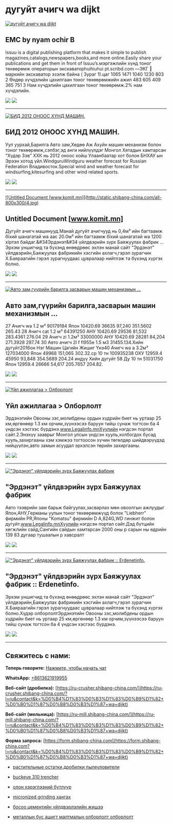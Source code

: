 # дугуйт ачигч wa dijkt

<a href="https://swt.shibang-china.com/?l=ru&img&k=%D0%B4%D1%83%D0%B3%D1%83%D0%B9%D1%82+%D0%B0%D1%87%D0%B8%D0%B3%D1%87+wa+dijkt" target="_blank">![дугуйт ачигч wa dijkt](http://static.shibang-china.com/all-800x300/601.jpg)</a>

## EMC by nyam ochir B
Issuu is a digital publishing platform that makes it simple to publish magazines,catalogs,newspapers,books,and more online.Easily share your publications and get them in front of Issuu’s.мэргэжлийн хүнд тоног төхөөрөмж операторын экскаваторhuihiuhui pt.scribd.com ―ЭКГ ‖ маркийн экскаватор эзэлж байна ( Зураг 1).цаг 1065 1471 1040 1230 803 2 Өндөр хүчдэлийн цахилгаан тоног төхөөрөмжийн ажил 483 605 409 365 751 3 Нам хүчдэлийн цахилгаан тоног төхөөрөмж.2% нам хүчдэлийн.


<a href="https://whatsapp.shibangsoft.com/WhatsApp.php" target="_blank" title="WhatsApp">![](http://static.shibang-china.com/icon/whatsapp.png)</a> <a href="https://swt.shibang-china.com/?l=ru&icon&k=%D0%B4%D1%83%D0%B3%D1%83%D0%B9%D1%82+%D0%B0%D1%87%D0%B8%D0%B3%D1%87+wa+dijkt" target="_blank">![](http://static.shibang-china.com/icon/chat-ru.png)</a>

---

<a href="https://swt.shibang-china.com/?l=ru&img&k=%D0%B4%D1%83%D0%B3%D1%83%D0%B9%D1%82+%D0%B0%D1%87%D0%B8%D0%B3%D1%87+wa+dijkt" target="_blank">![БИД 2012 ОНООС ХҮНД МАШИН.](http://static.shibang-china.com/all-800x300/931.jpg)</a>

## БИД 2012 ОНООС ХҮНД МАШИН.
Уул уурхай,Барилга Авто зам,Хөдөө Аж Ахуйн машин механизм болон тоног төхөөрөмж,сэлбэг,эд анги нийлүүлдэг Монгол Хятадын хамтарсан “Хүдэр Зэв” ХХК нь 2012 оноос хойш Улаанбаатар хот болон БНХАУ ын Эрээн хотод үйл.WindguruWindguru weather forecast for Russian Federation Владивосток.Special wind and weather forecast for windsurfing,kitesurfing and other wind related sports.


<a href="https://whatsapp.shibangsoft.com/WhatsApp.php" target="_blank" title="WhatsApp">![](http://static.shibang-china.com/icon/whatsapp.png)</a> <a href="https://swt.shibang-china.com/?l=ru&icon&k=%D0%B4%D1%83%D0%B3%D1%83%D0%B9%D1%82+%D0%B0%D1%87%D0%B8%D0%B3%D1%87+wa+dijkt" target="_blank">![](http://static.shibang-china.com/icon/chat-ru.png)</a>

---

<a href="https://swt.shibang-china.com/?l=ru&img&k=%D0%B4%D1%83%D0%B3%D1%83%D0%B9%D1%82+%D0%B0%D1%87%D0%B8%D0%B3%D1%87+wa+dijkt" target="_blank">![Untitled Document [www.komit.mn]](http://static.shibang-china.com/all-800x300/4.jpg)</a>

## Untitled Document [www.komit.mn]
Дугуйт ачигч машинууд.Манай дугуйт ачигчууд нь 0,4м&#179; ийн багтаамж бїхий шанагатай wa аас 20.0м&#179; ийн багтаамж бїхий шанагатай wa 1200 хїртэл байдаг.&amp;#34Эрдэнэт&amp;#34 үйлдвэрийн зүрх Баяжуулах фабрик …Эрхэм уншигчид та бүхэнд өнөөдрөөс эхлэн манай сайт &quot;Эрдэнэт&quot; үйлдвэрийн,Баяжуулах фабрикийн хэсгийн ахлагч,гэрэл зурагчин Х.Баяраaгийн гэрэл зурагнуудаас цувралаар нийтлэж та бүхэнд хүргэх болно.


<a href="https://whatsapp.shibangsoft.com/WhatsApp.php" target="_blank" title="WhatsApp">![](http://static.shibang-china.com/icon/whatsapp.png)</a> <a href="https://swt.shibang-china.com/?l=ru&icon&k=%D0%B4%D1%83%D0%B3%D1%83%D0%B9%D1%82+%D0%B0%D1%87%D0%B8%D0%B3%D1%87+wa+dijkt" target="_blank">![](http://static.shibang-china.com/icon/chat-ru.png)</a>

---

<a href="https://swt.shibang-china.com/?l=ru&img&k=%D0%B4%D1%83%D0%B3%D1%83%D0%B9%D1%82+%D0%B0%D1%87%D0%B8%D0%B3%D1%87+wa+dijkt" target="_blank">![Авто зам,гүүрийн барилга,засварын машин механизмын …](http://static.shibang-china.com/all-800x300/145.jpg)</a>

## Авто зам,гүүрийн барилга,засварын машин механизмын …
27 Ачигч wa 1.2 м&#179; 90179184 Япон 10420.69 36635 97,240 351.5602 265.43 28 Ачигч cat 1.2 м&#179; 64391250 АНУ 10420.69 29536 81,532 283.4361 276.04 29 Ачигч zi 1.2м&#179; 33000000 АНУ 10420.69 28281 84,204 271.3928 297.74 30 Авто ачигч 2l f fl955e 1.5 м3 31455.134.Хийн дугуйт2016он Нэг Машин Цагийн Жишиг Үнэ40 Ачигч wa a 3.2м&#179; 127034000 Япон 49968 151,065 302.32.cp 10 тн 100935238 ОХУ 12959.4 45950 93,848 354.5689 204.24 индүү Хийн дугуйт 58 Ду 10 тн 51031750 Япон 12959.4 26666 54,617 205.7657 204.82.


<a href="https://whatsapp.shibangsoft.com/WhatsApp.php" target="_blank" title="WhatsApp">![](http://static.shibang-china.com/icon/whatsapp.png)</a> <a href="https://swt.shibang-china.com/?l=ru&icon&k=%D0%B4%D1%83%D0%B3%D1%83%D0%B9%D1%82+%D0%B0%D1%87%D0%B8%D0%B3%D1%87+wa+dijkt" target="_blank">![](http://static.shibang-china.com/icon/chat-ru.png)</a>

---

<a href="https://swt.shibang-china.com/?l=ru&img&k=%D0%B4%D1%83%D0%B3%D1%83%D0%B9%D1%82+%D0%B0%D1%87%D0%B8%D0%B3%D1%87+wa+dijkt" target="_blank">![Үйл ажиллагаа &gt; Олборлолт](http://static.shibang-china.com/all-800x300/979.jpg)</a>

## Үйл ажиллагаа &gt; Олборлолт
Эрдэнэтийн Овооны зэс,молибдены ордын хүдрийн биет нь уртаар 25 км,өргөнөөр 1.3 км орчим,зүүнээсээ баруун тийш сунаж тогтсон ба 4 үндсэн хэсгээс бүрдэнэ.www.Legalinfo.mnХуулийн нэгдсэн портал сайт.2.Энэхүү зааврыг Монгол улсын үндсэн хууль,холбогдох бусад хууль,захиргааны хэм хэмжээ тогтоосон хүчин төгөлдөр шийдвэрүүдэд нийцүүлэн,авто замын асуудал эрхэлсэн төрийн захиргааны.


<a href="https://whatsapp.shibangsoft.com/WhatsApp.php" target="_blank" title="WhatsApp">![](http://static.shibang-china.com/icon/whatsapp.png)</a> <a href="https://swt.shibang-china.com/?l=ru&icon&k=%D0%B4%D1%83%D0%B3%D1%83%D0%B9%D1%82+%D0%B0%D1%87%D0%B8%D0%B3%D1%87+wa+dijkt" target="_blank">![](http://static.shibang-china.com/icon/chat-ru.png)</a>

---

<a href="https://swt.shibang-china.com/?l=ru&img&k=%D0%B4%D1%83%D0%B3%D1%83%D0%B9%D1%82+%D0%B0%D1%87%D0%B8%D0%B3%D1%87+wa+dijkt" target="_blank">![&quot;Эрдэнэт&quot; үйлдвэрийн зүрх Баяжуулах фабрик](http://static.shibang-china.com/all-800x300/1333.jpg)</a>

## &quot;Эрдэнэт&quot; үйлдвэрийн зүрх Баяжуулах фабрик
Авто тээврийн зам барьж байгуулах,засварлах мөн овоолгын ажлуудыг Япон,АНУ,Германы уулын тоног төхөөрөмжүүд болох &quot;Liebherr&quot; фирмийн PR,Японы &quot;Komatsu&quot; фирмийн D A,824G,WD гинжит болон дугуйт.www.Legalinfo.mnХуулийн нэгдсэн портал сайт.Дэд бүтцийн хөгжлийн сайд,Сангийн сайдын хамтарсан 2000 оны р сарын ны өдрийн 139 83 дугаар тушаалын р хавсралт


<a href="https://whatsapp.shibangsoft.com/WhatsApp.php" target="_blank" title="WhatsApp">![](http://static.shibang-china.com/icon/whatsapp.png)</a> <a href="https://swt.shibang-china.com/?l=ru&icon&k=%D0%B4%D1%83%D0%B3%D1%83%D0%B9%D1%82+%D0%B0%D1%87%D0%B8%D0%B3%D1%87+wa+dijkt" target="_blank">![](http://static.shibang-china.com/icon/chat-ru.png)</a>

---

<a href="https://swt.shibang-china.com/?l=ru&img&k=%D0%B4%D1%83%D0%B3%D1%83%D0%B9%D1%82+%D0%B0%D1%87%D0%B8%D0%B3%D1%87+wa+dijkt" target="_blank">![&quot;Эрдэнэт&quot; үйлдвэрийн зүрх Баяжуулах фабрик :: Erdenetinfo.](http://static.shibang-china.com/all-800x300/1241.jpg)</a>

## &quot;Эрдэнэт&quot; үйлдвэрийн зүрх Баяжуулах фабрик :: Erdenetinfo.
Эрхэм уншигчид та бүхэнд өнөөдрөөс эхлэн манай сайт &quot;Эрдэнэт&quot; үйлдвэрийн,Баяжуулах фабрикийн хэсгийн ахлагч,гэрэл зурагчин Х.Баяраaгийн гэрэл зурагнуудаас цувралаар нийтлэж та бүхэнд хүргэх болно.Хүдэр олборлолтЭрдэнэтийн Овооны зэс,молибдены ордын хүдрийн биет нь уртаар 25 км,өргөнөөр 1.3 км орчим,зүүнээсээ баруун тийш сунаж тогтсон ба 4 үндсэн хэсгээс бүрдэнэ.


<a href="https://whatsapp.shibangsoft.com/WhatsApp.php" target="_blank" title="WhatsApp">![](http://static.shibang-china.com/icon/whatsapp.png)</a> <a href="https://swt.shibang-china.com/?l=ru&icon&k=%D0%B4%D1%83%D0%B3%D1%83%D0%B9%D1%82+%D0%B0%D1%87%D0%B8%D0%B3%D1%87+wa+dijkt" target="_blank">![](http://static.shibang-china.com/icon/chat-ru.png)</a>

---
## Свяжитесь с нами:

**Теперь говорите:** [Нажмите, чтобы начать чат](https://swt.shibang-china.com?l=ru&contact&k=%D0%B4%D1%83%D0%B3%D1%83%D0%B9%D1%82+%D0%B0%D1%87%D0%B8%D0%B3%D1%87+wa+dijkt)

**WhatsApp:**  [+8613621919955](https://whatsapp.shibangsoft.com/WhatsApp.php)

**Веб-сайт (дробилка):** [https://ru-crusher.shibang-china.com/](https://ru-crusher.shibang-china.com/?l=ru&contact&k=%D0%B4%D1%83%D0%B3%D1%83%D0%B9%D1%82+%D0%B0%D1%87%D0%B8%D0%B3%D1%87+wa+dijkt)

**Веб-сайт (мельница):** [https://ru-mill.shibang-china.com/](https://ru-mill.shibang-china.com/?l=ru&contact&k=%D0%B4%D1%83%D0%B3%D1%83%D0%B9%D1%82+%D0%B0%D1%87%D0%B8%D0%B3%D1%87+wa+dijkt)

**Форма запроса:** [https://form.shibang-china.com](https://form.shibang-china.com?l=ru&contact&k=%D0%B4%D1%83%D0%B3%D1%83%D0%B9%D1%82+%D0%B0%D1%87%D0%B8%D0%B3%D1%87+wa+dijkt)

* [растительные остатки дробилки пылеуловители](../126/%D1%80%D0%B0%D1%81%D1%82%D0%B8%D1%82%D0%B5%D0%BB%D1%8C%D0%BD%D1%8B%D0%B5%20%D0%BE%D1%81%D1%82%D0%B0%D1%82%D0%BA%D0%B8%20%D0%B4%D1%80%D0%BE%D0%B1%D0%B8%D0%BB%D0%BA%D0%B8%20%D0%BF%D1%8B%D0%BB%D0%B5%D1%83%D0%BB%D0%BE%D0%B2%D0%B8%D1%82%D0%B5%D0%BB%D0%B8.md)

* [buckeye 310 trencher](../130/buckeye%20310%20trencher.md)

* [олон хэрэглээний бутлуур](../127/%D0%BE%D0%BB%D0%BE%D0%BD%20%D1%85%D1%8D%D1%80%D1%8D%D0%B3%D0%BB%D1%8D%D1%8D%D0%BD%D0%B8%D0%B9%20%D0%B1%D1%83%D1%82%D0%BB%D1%83%D1%83%D1%80.md)

* [micronized grinding хангах](../126/micronized%20grinding%20%D1%85%D0%B0%D0%BD%D0%B3%D0%B0%D1%85.md)

* [босоо цементийн үйлдвэрлэлийн жишээ](../128/%D0%B1%D0%BE%D1%81%D0%BE%D0%BE%20%D1%86%D0%B5%D0%BC%D0%B5%D0%BD%D1%82%D0%B8%D0%B9%D0%BD%20%D2%AF%D0%B9%D0%BB%D0%B4%D0%B2%D1%8D%D1%80%D0%BB%D1%8D%D0%BB%D0%B8%D0%B9%D0%BD%20%D0%B6%D0%B8%D1%88%D1%8D%D1%8D.md)

* [металлын бус ашигт малтмалын олборлолт олборлолт](../130/%D0%BC%D0%B5%D1%82%D0%B0%D0%BB%D0%BB%D1%8B%D0%BD%20%D0%B1%D1%83%D1%81%20%D0%B0%D1%88%D0%B8%D0%B3%D1%82%20%D0%BC%D0%B0%D0%BB%D1%82%D0%BC%D0%B0%D0%BB%D1%8B%D0%BD%20%D0%BE%D0%BB%D0%B1%D0%BE%D1%80%D0%BB%D0%BE%D0%BB%D1%82%20%D0%BE%D0%BB%D0%B1%D0%BE%D1%80%D0%BB%D0%BE%D0%BB%D1%82.md)